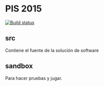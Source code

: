 # PIS 2015

[ ![Build status](https://codeship.com/projects/713c4650-37e4-0133-4df2-02d86a486363/status?branch=master)](https://codeship.com/projects/101151)

## src

Contiene el fuente de la solución de software

## sandbox

Para hacer pruebas y jugar.
